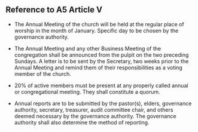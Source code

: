 ## Reference to A5 Article V 

- The Annual Meeting of the church will be held at the regular place of worship in the month of January. Specific day to be chosen by the governance authority. 
 
- The Annual Meeting and any other Business Meeting of the congregation shall be announced from the pulpit on the two preceding Sundays. A letter is to be sent by the Secretary, two weeks prior to the Annual Meeting and remind them of their responsibilities as a voting member of the church. 

- 20% of active members must be present at any properly called annual or congregational meeting. They shall constitute a quorum. 

- Annual reports are to be submitted by the pastor(s), elders, governance authority, secretary, treasurer, audit committee chair, and others deemed necessary by the governance authority. The governance authority shall also determine the method of reporting. 
